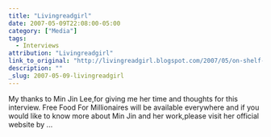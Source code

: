 ```yaml
---
title: "Livingreadgirl"
date: 2007-05-09T22:08:00-05:00
category: ["Media"]
tags:
  - Interviews
attribution: "Livingreadgirl"
link_to_original: "http://livingreadgirl.blogspot.com/2007/05/on-shelf-with-min-jin-lee.html"
description: ""
_slug: 2007-05-09-livingreadgirl
---
```


My thanks to Min Jin Lee,for giving me her time and thoughts for this interview. Free Food For Millionaires will be available everywhere and if you would like to know more about Min Jin and her work,please visit her official website by ...
